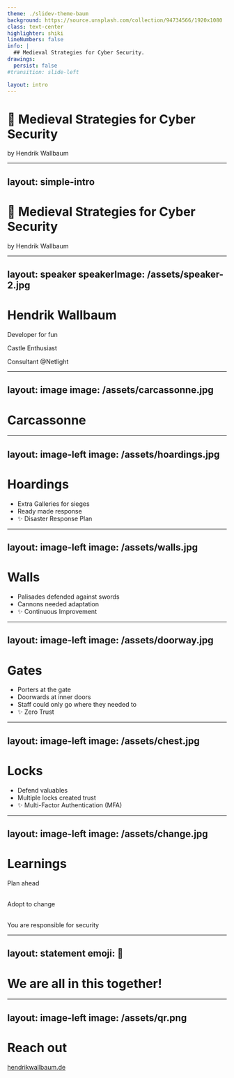 ```yaml
---
theme: ./slidev-theme-baum
background: https://source.unsplash.com/collection/94734566/1920x1080
class: text-center
highlighter: shiki
lineNumbers: false
info: |
  ## Medieval Strategies for Cyber Security.
drawings:
  persist: false
#transition: slide-left

layout: intro
---
```


# <Emoji label="Castle">🏰</Emoji> Medieval Strategies for Cyber Security

by Hendrik Wallbaum

---
layout: simple-intro
---

# <Emoji label="Castle">🏰</Emoji> Medieval Strategies for Cyber Security

by Hendrik Wallbaum


---
layout: speaker
speakerImage: /assets/speaker-2.jpg
---

# Hendrik Wallbaum

Developer for fun

Castle Enthusiast

Consultant @Netlight



---
layout: image
image: /assets/carcassonne.jpg
---

# Carcassonne

---
layout: image-left
image: /assets/hoardings.jpg
---

# Hoardings

<v-clicks>

- Extra Galleries for sieges
- Ready made response
- <Emoji>✨</Emoji> Disaster Response Plan

</v-clicks>

---
layout: image-left
image: /assets/walls.jpg
---

# Walls 

<v-clicks>

- Palisades defended against swords
- Cannons needed adaptation
- <Emoji>✨</Emoji> Continuous Improvement

</v-clicks>

---
layout: image-left
image: /assets/doorway.jpg
---

# Gates

<v-clicks>

- Porters at the gate
- Doorwards at inner doors
- Staff could only go where they needed to
- <Emoji>✨</Emoji> Zero Trust

</v-clicks>

---
layout: image-left
image: /assets/chest.jpg
---

# Locks

<v-clicks>


- Defend valuables
- Multiple locks created trust
- <Emoji>✨</Emoji> Multi-Factor Authentication (MFA)

</v-clicks>


---
layout: image-left
image: /assets/change.jpg
---

# Learnings

<v-clicks>

Plan ahead <br/><br/>

Adopt to change <br/><br/>

You are responsible for security

</v-clicks>

---
layout: statement
emoji: 🤖
---

# We are all in this together!


---
layout: image-left
image: /assets/qr.png
---

# Reach out

<a href="https://hendrikwallbaum.de">hendrikwallbaum.de</a>
